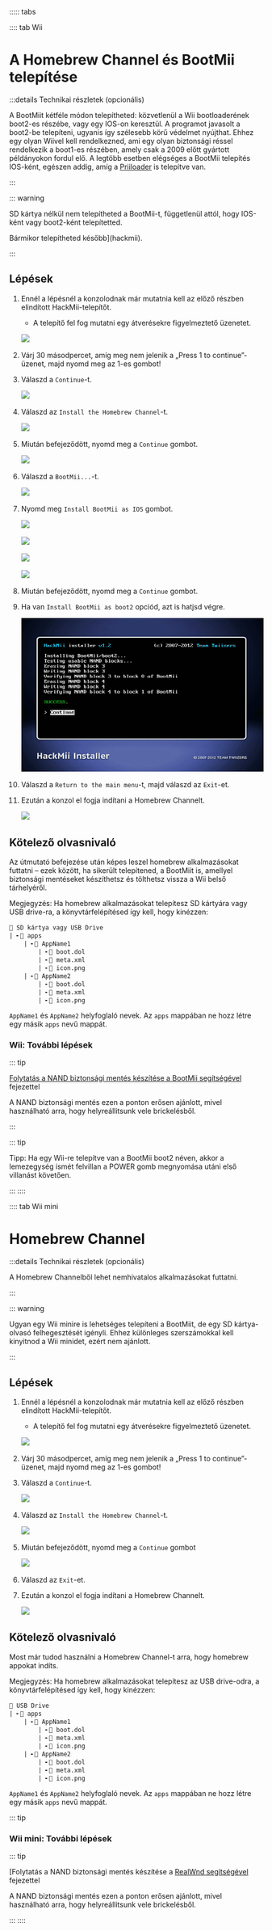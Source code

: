 ::::: tabs

:::: tab Wii

# A Homebrew Channel és BootMii telepítése

:::details Technikai részletek (opcionális)

A BootMiit kétféle módon telepítheted: közvetlenül a Wii bootloaderének boot2-es részébe, vagy egy IOS-on keresztül. A programot javasolt a boot2-be telepíteni, ugyanis így szélesebb körű védelmet nyújthat. Ehhez egy olyan Wiivel kell rendelkezned, ami egy olyan biztonsági réssel rendelkezik a boot1-es részében, amely csak a 2009 előtt gyártott példányokon fordul elő. A legtöbb esetben elégséges a BootMii telepítés IOS-ként, egészen addig, amíg a [Priiloader](priiloader) is telepítve van.

:::

::: warning

SD kártya nélkül nem telepítheted a BootMii-t, függetlenül attól, hogy IOS-ként vagy boot2-ként telepítetted.

Bármikor telepítheted később](hackmii).

:::

## Lépések

1. Ennél a lépésnél a konzolodnak már mutatnia kell az előző részben elindított HackMii-telepítőt.

    - A telepítő fel fog mutatni egy átverésekre figyelmeztető üzenetet.

    ![](/images/hackmii/scam.png)

2. Várj 30 másodpercet, amíg meg nem jelenik a „Press 1 to continue”-üzenet, majd nyomd meg az 1-es gombot!

3. Válaszd a `Continue`-t.

    ![](/images/hackmii/test_results.png)

4. Válaszd az `Install the Homebrew Channel`-t.

    ![](/images/hackmii/hbc_install.png)

5. Miután befejeződött, nyomd meg a `Continue` gombot.

    ![](/images/hackmii/hbc_install_ok.png)

6. Válaszd a `BootMii...`-t.

    ![](/images/hackmii/bootmii_install.png)

7. Nyomd meg `Install BootMii as IOS` gombot.

    ![](/images/hackmii/bootmii_install1.png)

    ![](/images/hackmii/bootmii_install2.png)

    ![](/images/hackmii/bootmii_install3.png)

    ![](/images/hackmii/bootmii_install_ok.png)

8. Miután befejeződött, nyomd meg a `Continue` gombot.

9. Ha van `Install BootMii as boot2` opciód, azt is hatjsd végre.

    ![](/images/hackmii/bootmii_install4.png)

10. Válaszd a `Return to the main menu`-t, majd válaszd az `Exit`-et.

11. Ezután a konzol el fogja indítani a Homebrew Channelt.

    ![](/images/hbc/blank.png)

## Kötelező olvasnivaló

Az útmutató befejezése után képes leszel homebrew alkalmazásokat futtatni – ezek között, ha sikerült telepítened, a BootMiit is, amellyel biztonsági mentéseket készíthetsz és tölthetsz vissza a Wii belső tárhelyéről.

Megjegyzés: Ha homebrew alkalmazásokat telepítesz SD kártyára vagy USB drive-ra, a könyvtárfelépítésed így kell, hogy kinézzen:

```
💾 SD kártya vagy USB Drive
| ╸📁 apps
	| ╸📁 AppName1
		| ╸📄 boot.dol
		| ╸📄 meta.xml
		| ╸📄 icon.png
	| ╸📁 AppName2
		| ╸📄 boot.dol
		| ╸📄 meta.xml
		| ╸📄 icon.png
```

`AppName1` és `AppName2` helyfoglaló nevek. Az `apps` mappában ne hozz létre egy másik `apps` nevű mappát.

### Wii: További lépések

::: tip

[Folytatás a NAND biztonsági mentés készítése a BootMii segítségével](bootmii) fejezettel

A NAND biztonsági mentés ezen a ponton erősen ajánlott, mivel használható arra, hogy helyreállitsunk vele brickelésből.

:::

::: tip

Tipp: Ha egy Wii-re telepítve van a BootMii boot2 néven, akkor a lemezegység ismét felvillan a POWER gomb megnyomása utáni első villanást követően.

:::
::::

:::: tab Wii mini

# Homebrew Channel

:::details Technikai részletek (opcionális)

A Homebrew Channelből lehet nemhivatalos alkalmazásokat futtatni.

:::

::: warning

Ugyan egy Wii minire is lehetséges telepíteni a BootMiit, de egy SD kártya-olvasó felhegesztését igényli. Ehhez különleges szerszámokkal kell kinyitnod a Wii minidet, ezért nem ajánlott.

:::

## Lépések

1. Ennél a lépésnél a konzolodnak már mutatnia kell az előző részben elindított HackMii-telepítőt.

    - A telepítő fel fog mutatni egy átverésekre figyelmeztető üzenetet.

    ![](/images/hackmii/scam.png)

2. Várj 30 másodpercet, amíg meg nem jelenik a „Press 1 to continue”-üzenet, majd nyomd meg az 1-es gombot!

3. Válaszd a `Continue`-t.

    ![](/images/hackmii/test_results.png)

4. Válaszd az `Install the Homebrew Channel`-t.

    ![](/images/hackmii/hbc_install.png)

5. Miután befejeződött, nyomd meg a `Continue` gombot

    ![](/images/hackmii/hbc_install_ok.png)

6. Válaszd az `Exit`-et.

7. Ezután a konzol el fogja indítani a Homebrew Channelt.

    ![](/images/hbc/blank.png)

## Kötelező olvasnivaló

Most már tudod használni a Homebrew Channel-t arra, hogy homebrew appokat indíts.

Megjegyzés: Ha homebrew alkalmazásokat telepítesz az USB drive-odra, a könyvtárfelépítésed így kell, hogy kinézzen:

```
💾 USB Drive
| ╸📁 apps
	| ╸📁 AppName1
		| ╸📄 boot.dol
		| ╸📄 meta.xml
		| ╸📄 icon.png
	| ╸📁 AppName2
		| ╸📄 boot.dol
		| ╸📄 meta.xml
		| ╸📄 icon.png
```

`AppName1` és `AppName2` helyfoglaló nevek. Az `apps` mappában ne hozz létre egy másik `apps` nevű mappát.

::: tip

### Wii mini: További lépések

::: tip

[Folytatás a NAND biztonsági mentés készítése a [RealWnd segítségével](wnd-mini) fejezettel

A NAND biztonsági mentés ezen a ponton erősen ajánlott, mivel használható arra, hogy helyreállitsunk vele brickelésből.

:::
::::
